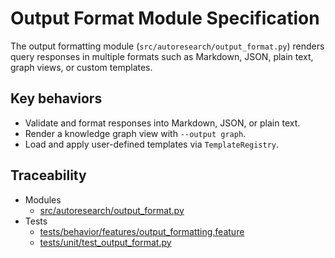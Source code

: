# Output Format Module Specification

The output formatting module (`src/autoresearch/output_format.py`)
renders query responses in multiple formats such as Markdown, JSON,
plain text, graph views, or custom templates.

## Key behaviors

- Validate and format responses into Markdown, JSON, or plain text.
- Render a knowledge graph view with `--output graph`.
- Load and apply user-defined templates via `TemplateRegistry`.

## Traceability

- Modules
  - [src/autoresearch/output_format.py][m1]
- Tests
  - [tests/behavior/features/output_formatting.feature][t1]
  - [tests/unit/test_output_format.py][t2]

[m1]: ../../src/autoresearch/output_format.py
[t1]: ../../tests/behavior/features/output_formatting.feature
[t2]: ../../tests/unit/test_output_format.py
